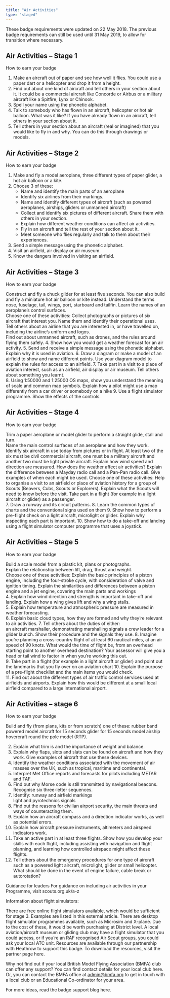 ```yaml
---
title: "Air Activities"
type: "staged"
---
```


These badge requirements were updated on 22 May 2018. The previous badge requirements can still be used until 31 May 2019, to allow for transition where necessary.

## Air Activities – Stage 1
How to earn your badge

1. Make an aircraft out of paper and see how well it flies. You could use a paper dart or a helicopter and drop it from a height.
2. Find out about one kind of aircraft and tell others in your section about it. It could be a commercial aircraft like Concorde or Airbus or a military aircraft like a Spitfire, Lynx or Chinook.
3. Spell your name using the phonetic alphabet.
4. Talk to somebody who has flown in an aircraft, helicopter or hot air balloon. What was it like? If you have already flown in an aircraft, tell others in your section about it.                              
5. Tell others in your section about an aircraft (real or imagined) that you would like to fly in and why. You can do this through drawings or models.                         


## Air Activities – Stage 2
How to earn your badge

1. Make and fly a model aeroplane, three different types of paper glider, a hot air balloon or a kite.  
2. Choose 3 of these:
   * Name and identify the main parts of an aeroplane   
   * Identify six airlines from their markings.                                                                 
   * Name and identify different types of aircraft (such as powered aeroplanes, airships, gliders or unmanned aircraft)                                                                    
   * Collect and identify six pictures of different aircraft. Share them with others in your section.
   * Explain how different weather conditions can affect air activities.
   * Fly in an aircraft and tell the rest of your section about it.                                                
   * Meet someone who flies regularly and talk to them about their experiences.
3. Send a simple message using the phonetic alphabet.
4. Visit an airfield, air display or air museum.
5. Know the dangers involved in visiting an airfield.

## Air Activities – Stage 3
How to earn your badge

Construct and fly a chuck glider for at least five seconds. You can also build and fly a miniature hot air balloon or kite instead. 
Understand the terms nose, fuselage, tail, wings, port, starboard and tailfin. Learn the names of an aeroplane’s control surfaces.   
Choose one of these activities:
Collect photographs or pictures of six aircraft that interest you. Name them and identify their operational uses.                                                         
Tell others about an airline that you are interested in, or have travelled on, including the airline’s uniform and logos.                                                                         
Find out about unmanned aircraft, such as drones, and the rules around flying them safely.
4. Show how you would get a weather forecast for an air activity.
5. Send and receive a simple message using the phonetic alphabet. Explain why it is used in aviation.
6. Draw a diagram or make a model of an airfield to show and name different points. Use your diagram model to explain the rules for access to an airfield.
7. Take part in a visit to a place of aviation interest, such as an airfield, air display or air museum. Tell others about something you learnt.  
8. Using 1:50000 and 1:25000 OS maps, show you understand the meaning of scale and common map symbols. Explain how a pilot might use a map differently from a car driver or somebody on a hike
9. Use a flight simulator programme. Show the effects of the controls.


## Air Activities – Stage 4
How to earn your badge

Trim a paper aeroplane or model glider to perform a straight glide, stall and turn.          
Name the main control surfaces of an aeroplane and how they work.
Identify six aircraft in use today from pictures or in flight. At least two of the six must be civil commercial aircraft, one must be a military aircraft and another two must be light private aircraft.
Explain how wind speed and direction are measured. How does the weather affect air activities?
Explain the difference between a Mayday radio call and a Pan-Pan radio call. Give examples of when each might be used.
Choose one of these activities:
Help to organise a visit to an airfield or place of aviation history for a group of Scouts (Beavers, Cubs, Scouts or Explorers). Explain what the Scouts will need to know before the visit. 
Take part in a flight (for example in a light aircraft or glider) as a passenger.   
7. Draw a runway and its circuit patterns.
8. Learn the common types of charts and the conventional signs used on them
9. Show how to perform a pre-flight check on a light aircraft, microlight or glider. Explain why inspecting each part is important.
10. Show how to do a take-off and landing using a flight simulator computer programme that uses a joystick.

## Air Activities – Stage 5
How to earn your badge

Build a scale model from a plastic kit, plans or photographs.                                                                                                                                                                              
Explain the relationship between lift, drag, thrust and weight.   
Choose one of these activities: 
Explain the basic principles of a piston engine, including the four-stroke cycle, with consideration of valve and ignition timing. 
Explain the similarities and differences between a piston engine and a jet engine, covering the main parts and workings             
4. Explain how wind direction and strength is important in take-off and landing. Explain how a wing gives lift and why a wing stalls.    
5. Explain how temperature and atmospheric pressure are measured in weather forecasting.                                                                                                                                
6. Explain basic cloud types, how they are formed and why they’re relevant to air activities.
7. Tell others about the duties of either:                  
an aircraft marshaller, demonstrating marshalling signals
a crew leader for a glider launch. Show their procedure and the signals they use.
8. Imagine you’re planning a cross-country flight of at least 60 nautical miles, at an air speed of 90 knots. What would the time of flight be, from an overhead starting point to another overhead destination? Your assessor will give you a head or tail wind to factor in when you’re working this out.       
9. Take part in a flight (for example in a light aircraft or glider) and point out the landmarks that you fly over on an aviation chart 
10. Explain the purpose of a pre-flight checklist and the main items you would check.             
11. Find out about the different types of air traffic control services used at airfields and airports. Explain how this would be different at a small local airfield compared to a large international airport.


## Air Activities – stage 6
How to earn your badge

Build and fly (from plans, kits or from scratch) one of these:
rubber band powered model aircraft for 15 seconds
glider for 15 seconds
model airship
hovercraft
round the pole model (RTP).     
                                                                                                                       

2.    Explain what trim is and the importance of weight and balance.                                                     
3.    Explain why flaps, slots and slats can be found on aircraft and how they work. Give examples of aircraft that use these devices.
4.    Identify the weather conditions associated with the movement of air masses over the UK, such as tropical, maritime and continental.                                                  
5.    Interpret Met Office reports and forecasts for pilots including METAR and TAF.
6.    Find out why Morse code is still transmitted by navigational beacons. Recognise six three-letter sequences.
7.    Identify:
runway and airfield markings  
light and pyrotechnics signals       
8. Find out the reasons for civilian airport security, the main threats and ways of counteracting them.
9.    Explain how an aircraft compass and a direction indicator works, as well as potential errors. 
10.    Explain how aircraft pressure instruments, altimeters and airspeed indicators work.
11.    Take an active part in at least three flights. Show how you develop your skills with each flight, including assisting with navigation and flight planning, and learning how controlled airspace might affect these flights.
12.    Tell others about the emergency procedures for one type of aircraft such as a powered light aircraft, microlight, glider or small helicopter. What should be done in the event of engine failure, cable break or autorotation?   
 
Guidance for leaders
For guidance on including air activities in your Programme, visit scouts.org.uk/a-z

Information about flight simulators:

There are free online flight simulators available, which would be sufficient for stage 3.  Examples are listed in this external article.
There are desktop flight simulator programmes available, such as Microsim and X-plane. Due to the cost of these, it would be worth purchasing at District level.
A local aviation/aircraft museum or gliding club may have a flight simulator that you could access, or if you’re an RAF recognised Air Scout groups, you could ask your local ATC unit.
Resources are available through our partnership with Heathrow to support this badge. To download the resources, visit the partner page here. 

Why not find out if your local British Model Flying Association (BMFA) club can offer any support? You can find contact details for your local club here. Or, you can contact the BMFA office at admin@bmfa.org to get in touch with a local club or an Educational Co-ordinator for your area.   

For more ideas, read the badge support blog here. 

